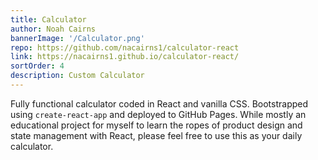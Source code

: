 ```yaml
---
title: Calculator
author: Noah Cairns
bannerImage: '/Calculator.png'
repo: https://github.com/nacairns1/calculator-react
link: https://nacairns1.github.io/calculator-react/
sortOrder: 4
description: Custom Calculator
---
```

Fully functional calculator coded in React and vanilla CSS. Bootstrapped using `create-react-app` and deployed to GitHub Pages. While mostly an educational project for myself to learn the ropes of product design and state management with React, please feel free to use this as your daily calculator. 